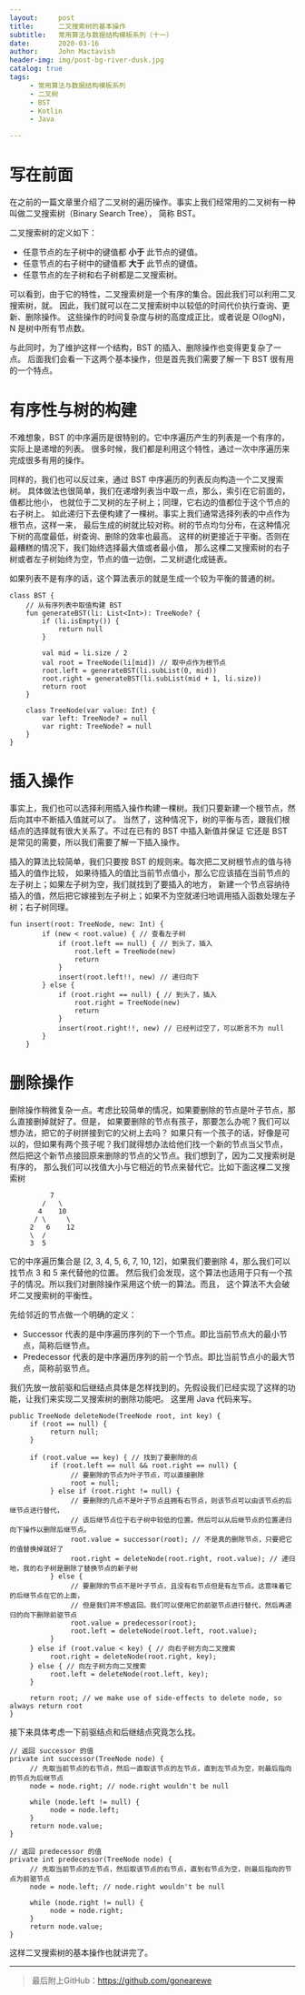 ```yaml
---
layout:     post
title:      二叉搜索树的基本操作
subtitle:   常用算法与数据结构模板系列（十一）
date:       2020-03-16
author:     John Mactavish
header-img: img/post-bg-river-dusk.jpg
catalog: true
tags:
     - 常用算法与数据结构模板系列
     - 二叉树
     - BST
     - Kotlin
     - Java

---
```

# 写在前面

在之前的一篇文章里介绍了二叉树的遍历操作。事实上我们经常用的二叉树有一种叫做二叉搜索树（Binary Search Tree），
简称 BST。

二叉搜索树的定义如下：

- 任意节点的左子树中的键值都 **小于** 此节点的键值。
- 任意节点的右子树中的键值都 **大于** 此节点的键值。
- 任意节点的左子树和右子树都是二叉搜索树。
  
可以看到，由于它的特性，二叉搜索树是一个有序的集合。因此我们可以利用二叉搜索树，就。
因此，我们就可以在二叉搜索树中以较低的时间代价执行查询、更新、删除操作。
这些操作的时间复杂度与树的高度成正比，或者说是 O(logN)，N 是树中所有节点数。

与此同时，为了维护这样一个结构，BST 的插入、删除操作也变得更复杂了一点。
后面我们会看一下这两个基本操作，但是首先我们需要了解一下 BST 很有用的一个特点。

# 有序性与树的构建

不难想象，BST 的中序遍历是很特别的。它中序遍历产生的列表是一个有序的，实际上是递增的列表。
很多时候，我们都是利用这个特性，通过一次中序遍历来完成很多有用的操作。

同样的，我们也可以反过来，通过 BST 中序遍历的列表反向构造一个二叉搜索树。
具体做法也很简单，我们在递增列表当中取一点，那么，索引在它前面的，值都比他小，
也就位于二叉树的左子树上；同理，它右边的值都位于这个节点的右子树上。
如此递归下去便构建了一棵树。事实上我们通常选择列表的中点作为根节点，这样一来，
最后生成的树就比较对称。树的节点均匀分布，在这种情况下树的高度最低，树查询、删除的效率也最高。
这样的树更接近于平衡。否则在最糟糕的情况下，我们始终选择最大值或者最小值，
那么这棵二叉搜索树的右子树或者左子树始终为空，节点的值一边倒，二叉树退化成链表。

如果列表不是有序的话，这个算法表示的就是生成一个较为平衡的普通的树。

```
class BST {
    // 从有序列表中取值构建 BST
    fun generateBST(li: List<Int>): TreeNode? {
        if (li.isEmpty()) {
            return null
        }

        val mid = li.size / 2
        val root = TreeNode(li[mid]) // 取中点作为根节点
        root.left = generateBST(li.subList(0, mid))
        root.right = generateBST(li.subList(mid + 1, li.size))
        return root
    }

    class TreeNode(var value: Int) {
        var left: TreeNode? = null
        var right: TreeNode? = null
    }
}
```

# 插入操作

事实上，我们也可以选择利用插入操作构建一棵树。我们只要新建一个根节点，然后向其中不断插入值就可以了。
当然了，这种情况下，树的平衡与否，跟我们根结点的选择就有很大关系了。不过在已有的 BST 中插入新值并保证
它还是 BST 是常见的需要，所以我们需要了解一下插入操作。

插入的算法比较简单，我们只要按 BST 的规则来。每次把二叉树根节点的值与待插入的值作比较，
如果待插入的值比当前节点值小，那么它应该插在当前节点的左子树上；如果左子树为空，我们就找到了要插入的地方，
新建一个节点容纳待插入的值，然后把它嫁接到左子树上；如果不为空就递归地调用插入函数处理左子树；右子树同理。

```
fun insert(root: TreeNode, new: Int) {
        if (new < root.value) { // 查看左子树
            if (root.left == null) { // 到头了，插入
                root.left = TreeNode(new)
                return
            }
            insert(root.left!!, new) // 递归向下
        } else {
            if (root.right == null) { // 到头了，插入
                root.right = TreeNode(new)
                return
            }
            insert(root.right!!, new) // 已经判过空了，可以断言不为 null
        }
    }
```

# 删除操作

删除操作稍微复杂一点。考虑比较简单的情况，如果要删除的节点是叶子节点，那么直接删掉就好了。但是，
如果要删除的节点有孩子，那要怎么办呢？我们可以想办法，把它的子树拼接到它的父树上去吗？
如果只有一个孩子的话，好像是可以的，但如果有两个孩子呢？我们就得想办法给他们找一个新的节点当父节点，
然后把这个新节点接回原来删除的节点的父节点。我们想到了，因为二叉搜索树是有序的，
那么我们可以找值大小与它相近的节点来替代它。比如下面这棵二叉搜索树

```
          7
        /   \
       4    10
      / \     \
     2   6    12
     \  /
     3  5
```

它的中序遍历集合是 [2, 3, 4, 5, 6, 7, 10, 12]，如果我们要删除 4，那么我们可以找节点 3 和 5 来代替他的位置。
然后我们会发现，这个算法也适用于只有一个孩子的情况。所以我们对删除操作采用这个统一的算法。而且，
这个算法不大会破坏二叉搜索树的平衡性。

先给邻近的节点做一个明确的定义：

- Successor 代表的是中序遍历序列的下一个节点。即比当前节点大的最小节点，简称后继节点。 
- Predecessor 代表的是中序遍历序列的前一个节点。即比当前节点小的最大节点，简称前驱节点。

我们先放一放前驱和后继结点具体是怎样找到的。先假设我们已经实现了这样的功能，让我们来实现二叉搜索树的删除功能吧。
这里用 Java 代码来写。

```
public TreeNode deleteNode(TreeNode root, int key) {
     if (root == null) {
          return null;
     }

     if (root.value == key) { // 找到了要删除的点
          if (root.left == null && root.right == null) {
               // 要删除的节点为叶子节点，可以直接删除
               root = null;
          } else if (root.right != null) {
               // 要删除的几点不是叶子节点且拥有右节点，则该节点可以由该节点的后继节点进行替代，
               // 该后继节点位于右子树中较低的位置。然后可以从后继节点的位置递归向下操作以删除后继节点。
               root.value = successor(root); // 不是真的删除节点，只要把它的值替换掉就好了
               root.right = deleteNode(root.right, root.value); // 递归地，我的右子树是删除了替换节点的新子树
          } else {
               // 要删除的节点不是叶子节点，且没有右节点但是有左节点。这意味着它的后继节点在它的上面，
               // 但是我们并不想返回。我们可以使用它的前驱节点进行替代，然后再递归的向下删除前驱节点
               root.value = predecessor(root);
               root.left = deleteNode(root.left, root.value);
          }
     } else if (root.value < key) { // 向右子树方向二叉搜索
          root.right = deleteNode(root.right, key);
     } else { // 向左子树方向二叉搜索
          root.left = deleteNode(root.left, key);
     }

     return root; // we make use of side-effects to delete node, so always return root
}
```

接下来具体考虑一下前驱结点和后继结点究竟怎么找。

```
// 返回 successor 的值
private int successor(TreeNode node) {
     // 先取当前节点的右节点，然后一直取该节点的左节点，直到左节点为空，则最后指向的节点为后继节点
     node = node.right; // node.right wouldn't be null

     while (node.left != null) {
          node = node.left;
     }
     return node.value;
}

// 返回 predecessor 的值
private int predecessor(TreeNode node) {
     // 先取当前节点的左节点，然后取该节点的右节点，直到右节点为空，则最后指向的节点为前驱节点
     node = node.left; // node.right wouldn't be null

     while (node.right != null) {
          node = node.right;
     }
     return node.value;
}
```

这样二叉搜索树的基本操作也就讲完了。

---
> 最后附上GitHub：<https://github.com/gonearewe>